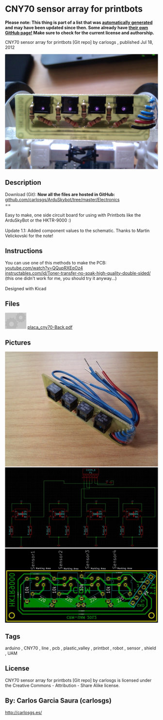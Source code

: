 CNY70 sensor array for printbots
===============
**Please note: This thing is part of a list that was [automatically generated](https://github.com/carlosgs/export-things) and may have been updated since then. Some already have [their own GitHub page!](https://github.com/carlosgs?tab=repositories) Make sure to check for the current license and authorship.**  

CNY70 sensor array for printbots [Git repo]  by carlosgs , published Jul 18, 2012

![Image](img/2012-05-19_15.34.21_display_large.jpg "Title")

Description
--------
Download (Git): **Now all the files are hosted in GitHub:** <a href="https://github.com/carlosgs/ArduSkybot/tree/master/Electronics" target="_blank" rel="nofollow">github.com/carlosgs/ArduSkybot/tree/master/Electronics</a> <br />
==  <br />
<br />
Easy to make, one side circuit board for using with Printbots like the ArduSkyBot or the HKTR-9000 :)  <br />
<br />
Update 1.1: Added component values to the schematic. Thanks to Martin Velickovski for the note!

Instructions
--------
You can use one of this methods to make the PCB:<br />
<a href="http://www.youtube.com/watch?v=QQupRXEqOz4" target="_blank" rel="nofollow">youtube.com/watch?v=QQupRXEqOz4</a><br />
<a href="http://www.instructables.com/id/Toner-transfer-no-soak-high-quality-double-sided/" target="_blank" rel="nofollow">instructables.com/id/Toner-transfer-no-soak-high-quality-double-sided/</a> (this one didn't work for me, you should try it anyway...)<br />
<br />
Designed with Kicad

Files
--------
[![Image](img/Gears_preview_tinycard.jpg)](placa_cny70-Back.pdf)
 [ placa_cny70-Back.pdf](placa_cny70-Back.pdf)  



Pictures
--------
![Image](img/Sensores_CNY70_display_large.jpg "Title")
![Image](img/schematic_display_large.jpg "Title")
![Image](img/board_display_large.jpg "Title")


Tags
--------
arduino , CNY70 , line , pcb , plastic_valley , printbot , robot , sensor , shield , UAM  

  

License
--------
CNY70 sensor array for printbots [Git repo] by carlosgs is licensed under the Creative Commons - Attribution - Share Alike license.  



By: Carlos Garcia Saura (carlosgs)
--------
<http://carlosgs.es/>